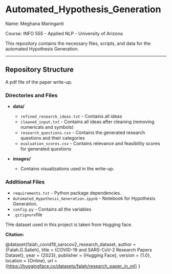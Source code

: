 # Automated_Hypothesis_Generation

Name: Meghana Maringanti

Course: INFO 555 - Applied NLP - University of Arizona

This repository contains the necessary files, scripts, and data for the automated Hypothesis Generation. 

---

## Repository Structure

A pdf file of the paper write-up.

### Directories and Files
- **data/**  
  - `refined_research_ideas.txt` - Contains all ideas
  - `cleaned_input.txt` - Contains all ideas after cleaning (removing numericals and symbols)
  - `research_questions.csv` - Contains the generated research questions and their categories
  - `evaluation_scores.csv` - Contains relevance and feasibility scores for generated questions

- **images/**  
  - Contains visualizations used in the write-up.  

### Additional Files
- `requirements.txt` - Python package dependencies.   
- `Automated_Hypothesis_Generation.ipynb` - Notebook for Hypothesis Generation.
- `config.py` - Contains all the variables
- `.gitignore`file

THe dataset used in this project is taken from Hugging face.

**Citation:**

@dataset{falah_covid19_sarscov2_research_dataset,
  author = {Falah.G.Salieh},
  title = {COVID-19 and SARS-CoV-2 Research Papers Dataset},
  year = {2023},
  publisher = {Hugging Face},
  version = {1.0},
  location = {Online},
  url = {https://huggingface.co/datasets/falah/research_paper_in_ml}
} 




